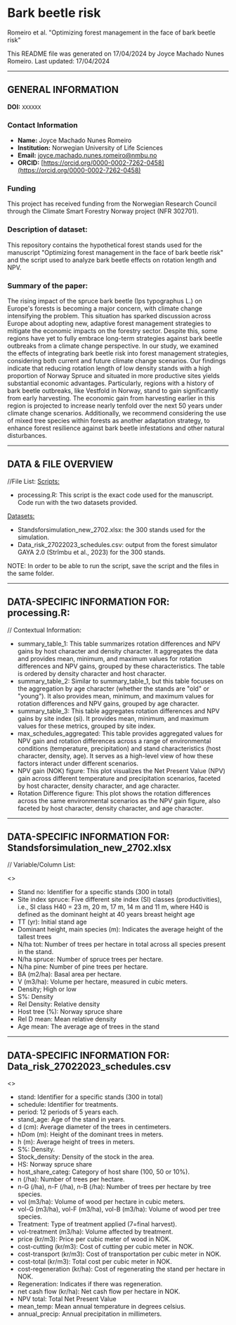 # Bark beetle risk

Romeiro et al. "Optimizing forest management in the face of bark beetle risk"

This README file was generated on 17/04/2024 by Joyce Machado Nunes Romeiro.
Last updated: 17/04/2024


-------------------
GENERAL INFORMATION
-------------------
**DOI:** `XXXXXX`

### Contact Information
- **Name:** Joyce Machado Nunes Romeiro
- **Institution:** Norwegian University of Life Sciences
- **Email:** [joyce.machado.nunes.romeiro@nmbu.no](mailto:joyce.machado.nunes.romeiro@nmbu.no)
- **ORCID:** [https://orcid.org/0000-0002-7262-0458](https://orcid.org/0000-0002-7262-0458)

### Funding
This project has received funding from the Norwegian Research Council through the Climate Smart Forestry Norway project (NFR 302701).


### Description of dataset: 

This repository contains the hypothetical forest stands used for the manuscript "Optimizing forest management in the face of bark beetle risk" and the script used to analyze bark beetle effects on rotation length and NPV.

### Summary of the paper:

The rising impact of the spruce bark beetle (Ips typographus L.) on Europe's forests is becoming a major concern, with climate change intensifying the problem. This situation has sparked discussion across Europe about adopting new, adaptive forest management strategies to mitigate the economic impacts on the forestry sector. Despite this, some regions have yet to fully embrace long-term strategies against bark beetle outbreaks from a climate change perspective. In our study, we examined the effects of integrating bark beetle risk into forest management strategies, considering both current and future climate change scenarios. Our findings indicate that reducing rotation length of low density stands with a high proportion of Norway Spruce and situated in more productive sites yields substantial economic advantages. Particularly, regions with a history of bark beetle outbreaks, like Vestfold in Norway, stand to gain significantly from early harvesting. The economic gain from harvesting earlier in this region is projected to increase nearly tenfold over the next 50 years under climate change scenarios. Additionally, we recommend considering the use of mixed tree species within forests as another adaptation strategy, to enhance forest resilience against bark beetle infestations and other natural disturbances.

--------------------
DATA & FILE OVERVIEW
--------------------
//File List: 
<Scripts:>

- processing.R: This script is the exact code used for the manuscript. Code run with the two datasets provided.
				
<Datasets:>

- Standsforsimulation_new_2702.xlsx: the 300 stands used for the simulation. 
- Data_risk_27022023_schedules.csv: output from the forest simulator GAYA 2.0 (Strîmbu et al., 2023) for the 300 stands.

NOTE: In order to be able to run the script, save the script and the files in the same folder.

--------------------------------------------------------
DATA-SPECIFIC INFORMATION FOR: processing.R:
--------------------------------------------------------
// Contextual Information:

<The script will generate the following outputs:>

- summary_table_1: This table summarizes rotation differences and NPV gains by host character and density character. It aggregates the data and provides mean, minimum, and maximum values for rotation differences and NPV gains, grouped by these characteristics. The table is ordered by density character and host character.
- summary_table_2: Similar to summary_table_1, but this table focuses on the aggregation by age character (whether the stands are "old" or "young"). It also provides mean, minimum, and maximum values for rotation differences and NPV gains, grouped by age character.
- summary_table_3: This table aggregates rotation differences and NPV gains by site index (si). It provides mean, minimum, and maximum values for these metrics, grouped by site index.
- max_schedules_aggregated: This table provides aggregated values for NPV gain and rotation differences across a range of environmental conditions (temperature, precipitation) and stand characteristics (host character, density, age). It serves as a high-level view of how these factors interact under different scenarios.
- NPV gain (NOK) figure: This plot visualizes the Net Present Value (NPV) gain across different temperature and precipitation scenarios, faceted by host character, density character, and age character.
- Rotation Difference figure: This plot shows the rotation differences across the same environmental scenarios as the NPV gain figure, also faceted by host character, density character, and age character. 

-----------------------------------------
DATA-SPECIFIC INFORMATION FOR: Standsforsimulation_new_2702.xlsx
-----------------------------------------
// Variable/Column List: 

<>

- Stand no: Identifier for a specific stands (300 in total)
- Site index spruce: Five different site index (SI) classes (productivities), i.e., SI class H40 = 23 m, 20 m, 17 m, 14 m and 11 m, where H40 is defined as the dominant height at 40 years breast height age
- TT (yr): Initial stand age
- Dominant height, main species (m): Indicates the average height of the tallest trees 
- N/ha tot: Number of trees per hectare in total across all species present in the stand.
- N/ha spruce: Number of spruce trees per hectare.
- N/ha pine: Number of pine trees per hectare.
- BA (m2/ha): Basal area per hectare. 
- V (m3/ha): Volume per hectare, measured in cubic meters.
- Density; High or low
- S%: Density
- Rel Density: Relative density
- Host tree (%): Norway spruce share
- Rel D mean: Mean relative density
- Age mean: The average age of trees in the stand

-----------------------------------------
DATA-SPECIFIC INFORMATION FOR: Data_risk_27022023_schedules.csv
-----------------------------------------

<>

- stand: Identifier for a specific stands (300 in total)
- schedule: Identifier for treatments.
- period: 12 periods of 5 years each.
- stand_age: Age of the stand in years.
- d (cm): Average diameter of the trees in centimeters.
- hDom (m): Height of the dominant trees in meters.
- h (m): Average height of trees in meters.
- S%: Density.
- Stock_density: Density of the stock in the area.
- HS: Norway spruce share
- host_share_categ: Category of host share (100, 50 or 10%).
- n (/ha): Number of trees per hectare.
- n-G (/ha), n-F (/ha), n-B (/ha): Number of trees per hectare by tree species.
- vol (m3/ha): Volume of wood per hectare in cubic meters.
- vol-G (m3/ha), vol-F (m3/ha), vol-B (m3/ha): Volume of wood per tree species.
- Treatment: Type of treatment applied (7=final harvest).
- vol-treatment (m3/ha): Volume affected by treatment.
- price (kr/m3): Price per cubic meter of wood in NOK.
- cost-cutting (kr/m3): Cost of cutting per cubic meter in NOK.
- cost-transport (kr/m3): Cost of transportation per cubic meter in NOK.
- cost-total (kr/m3): Total cost per cubic meter in NOK.
- cost-regeneration (kr/ha): Cost of regenerating the stand per hectare in NOK.
- Regeneration: Indicates if there was regeneration.
- net cash flow (kr/ha): Net cash flow per hectare in NOK.
- NPV total: Total Net Present Value
- mean_temp: Mean annual temperature in degrees celsius.
- annual_precip: Annual precipitation in millimeters.
